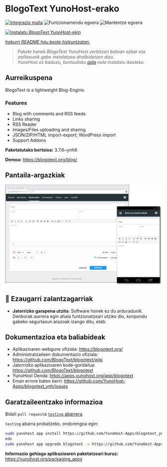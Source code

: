 <!--
Ohart ongi: README hau automatikoki sortu da <https://github.com/YunoHost/apps/tree/master/tools/readme_generator>ri esker
EZ editatu eskuz.
-->

# BlogoText YunoHost-erako

[![Integrazio maila](https://dash.yunohost.org/integration/blogotext.svg)](https://dash.yunohost.org/appci/app/blogotext) ![Funtzionamendu egoera](https://ci-apps.yunohost.org/ci/badges/blogotext.status.svg) ![Mantentze egoera](https://ci-apps.yunohost.org/ci/badges/blogotext.maintain.svg)

[![Instalatu BlogoText YunoHost-ekin](https://install-app.yunohost.org/install-with-yunohost.svg)](https://install-app.yunohost.org/?app=blogotext)

*[Irakurri README hau beste hizkuntzatan.](./ALL_README.md)*

> *Pakete honek BlogoText YunoHost zerbitzari batean azkar eta zailtasunik gabe instalatzea ahalbidetzen dizu.*  
> *YunoHost ez baduzu, kontsultatu [gida](https://yunohost.org/install) nola instalatu ikasteko.*

## Aurreikuspena

BlogoText is a lightweight Blog-Engine.

### Features

- Blog with comments and RSS feeds
- Links sharing
- RSS Reader
- Images/Files uploading and sharing
- JSON/ZIP/HTML import-export; WordPress import
- Support Addons


**Paketatutako bertsioa:** 3.7.6~ynh6

**Demoa:** <https://blogotext.org/blog/>

## Pantaila-argazkiak

![BlogoText(r)en pantaila-argazkia](./doc/screenshots/preview.png)

## :red_circle: Ezaugarri zalantzagarriak

- **Jatorrizko garapena utzita**: Software honek ez du arduradunik. Denborak aurrera egin ahala funtzionatzeari utziko dio, konpondu gabeko segurtasun arazoak izango ditu, etab.

## Dokumentazioa eta baliabideak

- Aplikazioaren webgune ofiziala: <https://blogotext.org/>
- Administratzaileen dokumentazio ofiziala: <https://github.com/BlogoText/blogotext/wiki>
- Jatorrizko aplikazioaren kode-gordailua: <https://github.com/BlogoText/blogotext>
- YunoHost Denda: <https://apps.yunohost.org/app/blogotext>
- Eman errore baten berri: <https://github.com/YunoHost-Apps/blogotext_ynh/issues>

## Garatzaileentzako informazioa

Bidali `pull request`a [`testing` abarrera](https://github.com/YunoHost-Apps/blogotext_ynh/tree/testing).

`testing` abarra probatzeko, ondorengoa egin:

```bash
sudo yunohost app install https://github.com/YunoHost-Apps/blogotext_ynh/tree/testing --debug
edo
sudo yunohost app upgrade blogotext -u https://github.com/YunoHost-Apps/blogotext_ynh/tree/testing --debug
```

**Informazio gehiago aplikazioaren paketatzeari buruz:** <https://yunohost.org/packaging_apps>

